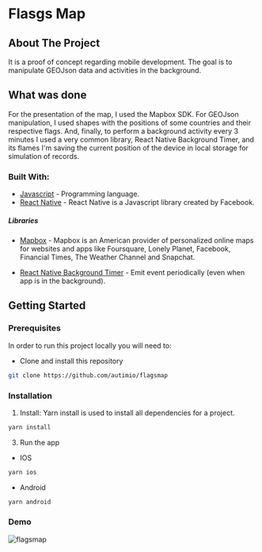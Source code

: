 # Flasgs Map

## About The Project

It is a proof of concept regarding mobile development. The goal is to manipulate GEOJson data and activities in the background.

## What was done

For the presentation of the map, I used the Mapbox SDK. For GEOJson manipulation, I used shapes with the positions of some countries and their respective flags. And, finally, to perform a background activity every 3 minutes I used a very common library, React Native Background Timer, and its flames I'm saving the current position of the device in local storage for simulation of records.

### Built With:

- [Javascript](https://developer.mozilla.org/pt-BR/docs/Web/JavaScript) - Programming language.
- [React Native](https://reactnative.dev/) - React Native is a Javascript library created by Facebook.

##### Libraries

- [Mapbox](https://www.mapbox.com/) - Mapbox is an American provider of personalized online maps for websites and apps like Foursquare, Lonely Planet, Facebook, Financial Times, The Weather Channel and Snapchat.

- [React Native Background Timer](https://github.com/ocetnik/react-native-background-timer) - Emit event periodically (even when app is in the background).

<!-- GETTING STARTED -->

## Getting Started

### Prerequisites

In order to run this project locally you will need to:

- Clone and install this repository

```sh
git clone https://github.com/autimio/flagsmap
```

### Installation

1. Install: Yarn install is used to install all dependencies for a project.

```sh
yarn install
```

3. Run the app

- IOS

```sh
yarn ios
```

- Android

```sh
yarn android
```

### Demo

![flagsmap](https://github.com/autimio/flagsmap/blob/master/example/demo.gif)
